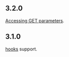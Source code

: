 ## 3.2.0

[Accessing GET parameters](https://github.com/krasimir/navigo#accessing-get-parameters).

## 3.1.0

[hooks](https://github.com/krasimir/navigo#hooks) support.
